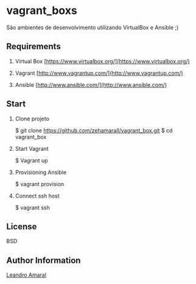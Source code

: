 vagrant_boxs
=========

São ambientes de desenvolvimento utilizando VirtualBox e Ansible ;)

Requirements
-------

1. Virtual Box [https://www.virtualbox.org/](https://www.virtualbox.org/)

2. Vagrant [http://www.vagrantup.com/](http://www.vagrantup.com/)

3. Ansible [http://www.ansible.com/](http://www.ansible.com/)


Start 
-------

1. Clone projeto

	$ git clone https://github.com/zehamarall/vagrant_box.git
	$ cd vagrant_box

2. Start Vagrant

	$ Vagrant up

3. Provisioning Ansible

	$ vagrant provision

4. Connect ssh host 

	$ vagrant ssh

License
-------

BSD

Author Information
------------------

[Leandro Amaral](https://github.com/zehamarall)


